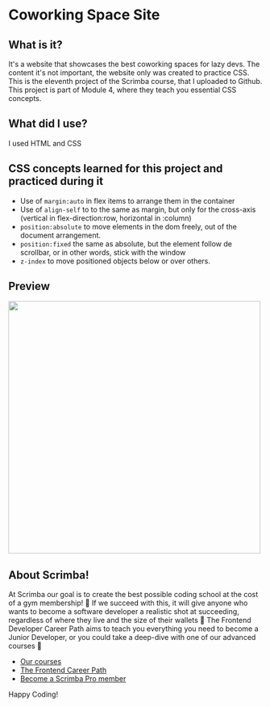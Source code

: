# Coworking Space Site
## What is it? 
It's a website that showcases the best coworking spaces for lazy devs. The content it's not important, the website only was created to practice CSS.
This is the eleventh project of the Scrimba course, that I uploaded to Github. This project is part of Module 4, where they teach you essential CSS concepts. 
## What did I use?
I used HTML and CSS
## CSS concepts learned for this project and practiced during it
  - Use of `margin:auto` in flex items to arrange them in the container
  - Use of `align-self` to to the same as margin, but only for the cross-axis (vertical in flex-direction:row, horizontal in :column)
  - `position:absolute` to move elements in the dom freely, out of the document arrangement.
  - `position:fixed` the same as absolute, but the element follow de scrollbar, or in other words, stick with the window
  - `z-index` to move positioned objects below or over others.
## Preview 
<img style="text-align:center" src="https://github.com/AlexMakowiecki/coworking-space-site/assets/122258496/343ba621-115c-4d5f-a863-6d2e8b9a511c" width="500px"/> 

## About Scrimba!


At Scrimba our goal is to create the best possible coding school at the cost of a gym membership! 💜
If we succeed with this, it will give anyone who wants to become a software developer a realistic shot at succeeding, regardless of where they live and the size of their wallets 🎉
The Frontend Developer Career Path aims to teach you everything you need to become a Junior Developer, or you could take a deep-dive with one of our advanced courses 🚀

- [Our courses](https://scrimba.com/allcourses)
- [The Frontend Career Path](https://scrimba.com/learn/frontend)
- [Become a Scrimba Pro member](https://scrimba.com/pricing)

Happy Coding!
